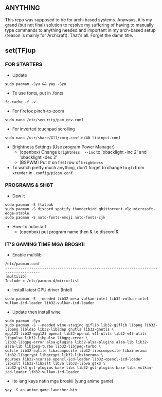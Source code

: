 ## ANYTHING
This repo was supposed to be for arch-based systems.  Anyways, it is my grand (but not final) solution to resolve my suffering of having to manually type commands to anything needed and important in my arch-based setup (reason is mainly for Archcraft). That's all. Forget the damn title.

## set(TF)up
### FOR STARTERS
* Update
```
sudo pacman -Syu && yay -Syu
```
* To use fonts, put in .fonts
```
fc-cache -f -v
```
* For firefox pinch-to-zoom
```
sudo nano /etc/security/pam_env.conf
```
* For inverted touchpad scrolling
```
sudo nano /usr/share/X11/xorg.conf.d/40-libinput.conf
```
* Brightness Settings (Use program Power Manager)
  * (openbox) Change `brightness  --inc` to `xbacklight -inc 2' and 'xbacklight -dec 2'
  * (BSPWM) Put # on first row of `brightness`
* To watch pretty much anything, don't forget to change to `glx`from `xrender` in `.config/picom.conf`
### PROGRAMS & SH8T
* Dew it
```
sudo pacman -S flatpak
sudo pacman -S discord spotify thunderbird qbittorrent vlc microsoft-edge-stable
sudo pacman -S noto-fonts-emoji noto-fonts-cjk
```
* How-to autostart
  * (openbox) put program name then & i.e discord &
### IT'S GAMING TIME MGA BROSKII
* Enable multilib
```
/etc/pacman.conf
--------------------------------------------------------------------------------------
[multilib]
Include = /etc/pacman.d/mirrorlist
```
* Install latest GPU driver (Intel)
```
sudo pacman -S --needed lib32-mesa vulkan-intel lib32-vulkan-intel vulkan-icd-loader lib32-vulkan-icd-loader
```
* Update then install wine
```
sudo pacman -Syu
sudo pacman -S --needed wine-staging giflib lib32-giflib libpng lib32-libpng libldap lib32-libldap gnutls lib32-gnutls \
mpg123 lib32-mpg123 openal lib32-openal v4l-utils lib32-v4l-utils libpulse lib32-libpulse libgpg-error \
lib32-libgpg-error alsa-plugins lib32-alsa-plugins alsa-lib lib32-alsa-lib libjpeg-turbo lib32-libjpeg-turbo \
sqlite lib32-sqlite libxcomposite lib32-libxcomposite libxinerama lib32-libgcrypt libgcrypt lib32-libxinerama \
ncurses lib32-ncurses opencl-icd-loader lib32-opencl-icd-loader libxslt lib32-libxslt libva lib32-libva gtk3 \
lib32-gtk3 gst-plugins-base-libs lib32-gst-plugins-base-libs vulkan-icd-loader lib32-vulkan-icd-loader
```
* Ito lang kaya natin mga broskii (yung anime game)
```
yay -S an-anime-game-launcher-bin
```
